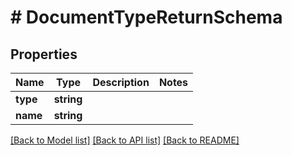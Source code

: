 # # DocumentTypeReturnSchema

## Properties

Name | Type | Description | Notes
------------ | ------------- | ------------- | -------------
**type** | **string** |  |
**name** | **string** |  |

[[Back to Model list]](../../README.md#models) [[Back to API list]](../../README.md#endpoints) [[Back to README]](../../README.md)

